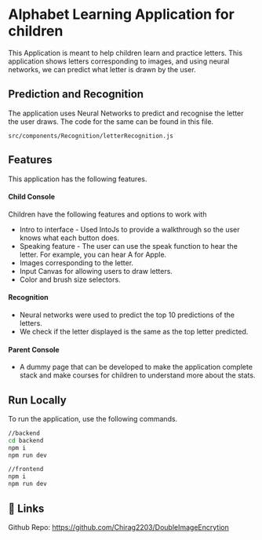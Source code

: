 
# Alphabet Learning Application for children

This Application is meant to help children learn and practice letters.
This application shows letters corresponding to images, and using neural networks, we can predict what letter is drawn by the user.

## Prediction and Recognition

The application uses Neural Networks to predict and recognise the letter the user draws. The code for the same can be found in this file.

```
src/components/Recognition/letterRecognition.js
```

## Features
This application has the following features.

#### Child Console
Children have the following features and options to work with

- Intro to interface -  Used IntoJs to provide a walkthrough so the user knows what each button does.
- Speaking feature - The user can use the speak function to hear the letter. For example, you can hear A for Apple.
- Images corresponding to the letter.
- Input Canvas for allowing users to draw letters.
- Color and brush size selectors.

#### Recognition
- Neural networks were used to predict the top 10 predictions of the letters.
- We check if the letter displayed is the same as the top letter predicted.

#### Parent Console
- A dummy page that can be developed to make the application complete stack and make courses for children to understand more about the stats.


## Run Locally
To run the application, use the following commands.

```bash
//backend
cd backend
npm i
npm run dev

//frontend
npm i
npm run dev


```

## 🔗 Links
Github Repo:
https://github.com/Chirag2203/DoubleImageEncrytion

